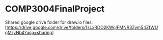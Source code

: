 # COMP3004FinalProject
Shared google drive folder for draw.io files: [https://drive.google.com/drive/folders/1sLxRDO2KWqIFMNR3Zym54ZfWUgMryNb4?usp=sharing]
